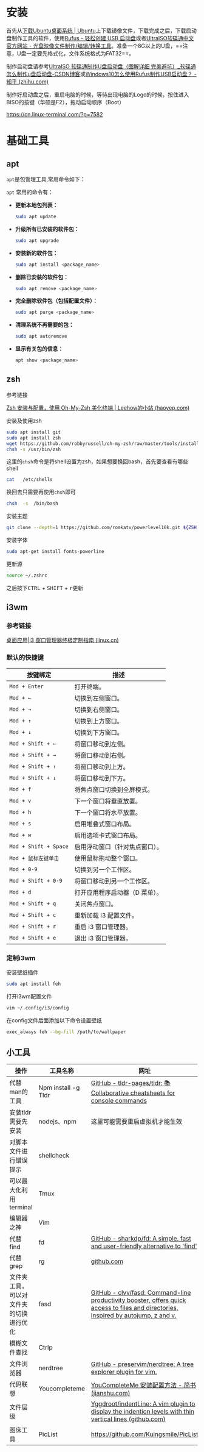 # 安装

首先从[下载Ubuntu桌面系统 | Ubuntu](https://cn.ubuntu.com/download/desktop)上下载镜像文件，下载完成之后，下载启动盘制作工具的软件，使用[Rufus - 轻松创建 USB 启动盘](https://rufus.ie/zh/)或者[UltraISO软碟通中文官方网站 - 光盘映像文件制作/编辑/转换工具](https://ultraiso.net/)。准备一个8G以上的U盘，==注意，U盘一定要先格式化，文件系统格式为FAT32==。

制作启动盘请参考[UltralSO 软碟通制作U盘启动盘（图解详细 完美避坑）_软碟通怎么制作u盘启动盘-CSDN博客](https://blog.csdn.net/qq_43901693/article/details/95535051)或[Windows10怎么使用Rufus制作USB启动盘？ - 知乎 (zhihu.com)](https://zhuanlan.zhihu.com/p/370193387)

制作好启动盘之后，重启电脑的时候，等待出现电脑的Logo的时候，按住进入BISO的按键（华硕是F2），拖动启动顺序（Boot）

https://cn.linux-terminal.com/?p=7582

# 基础工具

## apt

`apt`是包管理工具,常用命令如下：

`apt` 常用的命令有：

- **更新本地包列表：**

  ```bash
  sudo apt update
  ```

- **升级所有已安装的软件包：**

  ```bash
  sudo apt upgrade
  ```

- **安装新的软件包：**

  ```bash
  sudo apt install <package_name>
  ```

- **删除已安装的软件包：**

  ```bash
  sudo apt remove <package_name>
  ```

- **完全删除软件包（包括配置文件）：**

  ```bash
  sudo apt purge <package_name>
  ```

- **清理系统不再需要的包：**

  ```bash
  sudo apt autoremove
  ```

- **显示有关包的信息：**

  ```bash
  apt show <package_name>
  ```
## zsh

参考链接

[Zsh 安装与配置，使用 Oh-My-Zsh 美化终端 | Leehow的小站 (haoyep.com)](https://www.haoyep.com/posts/zsh-config-oh-my-zsh/)

安装及使用zsh

```bash
sudo apt install git
sudo apt install zsh
wget https://github.com/robbyrussell/oh-my-zsh/raw/master/tools/install.sh -O - | sh
chsh -s /usr/bin/zsh
```

这里的`chsh`命令是将shell设置为zsh，如果想要换回bash，首先要查看有哪些shell

```bash
cat   /etc/shells
```

换回去只需要再使用`chsh`即可

```bash
chsh  -s  /bin/bash 
```

安装主题

```bash
git clone --depth=1 https://github.com/romkatv/powerlevel10k.git ${ZSH_CUSTOM:-$HOME/.oh-my-zsh/custom}/themes/powerlevel10k
```

安装字体

```bash
sudo apt-get install fonts-powerline
```

更新源

```bash
source ~/.zshrc
```

之后按下<kbd>CTRL</kbd> + <kbd>SHIFT</kbd> + <kbd>r</kbd>更新

## i3wm

###  参考链接

[桌面应用|i3 窗口管理器终极定制指南 (linux.cn)](https://linux.cn/article-15955-1.html)



### 默认的快捷键

| 按键绑定              | 描述                           |
| --------------------- | ------------------------------ |
| `Mod + Enter`         | 打开终端。                     |
| `Mod + ←`             | 切换到左侧窗口。               |
| `Mod + →`             | 切换到右侧窗口。               |
| `Mod + ↑`             | 切换到上方窗口。               |
| `Mod + ↓`             | 切换到下方窗口。               |
| `Mod + Shift + ←`     | 将窗口移动到左侧。             |
| `Mod + Shift + →`     | 将窗口移动到右侧。             |
| `Mod + Shift + ↑`     | 将窗口移动到上方。             |
| `Mod + Shift + ↓`     | 将窗口移动到下方。             |
| `Mod + f`             | 将焦点窗口切换到全屏模式。     |
| `Mod + v`             | 下一个窗口将垂直放置。         |
| `Mod + h`             | 下一个窗口将水平放置。         |
| `Mod + s`             | 启用堆叠式窗口布局。           |
| `Mod + w`             | 启用选项卡式窗口布局。         |
| `Mod + Shift + Space` | 启用浮动窗口（针对焦点窗口）。 |
| `Mod + 鼠标左键单击`  | 使用鼠标拖动整个窗口。         |
| `Mod + 0-9`           | 切换到另一个工作区。           |
| `Mod + Shift + 0-9`   | 将窗口移动到另一个工作区。     |
| `Mod + d`             | 打开应用程序启动器（D 菜单）。 |
| `Mod + Shift + q`     | 关闭焦点窗口。                 |
| `Mod + Shift + c`     | 重新加载 i3 配置文件。         |
| `Mod + Shift + r`     | 重启 i3 窗口管理器。           |
| `Mod + Shift + e`     | 退出 i3 窗口管理器。           |

### 定制i3wm

安装壁纸插件

```bash
sudo apt install feh
```

打开i3wm配置文件

```bash
vim ~/.config/i3/config
```

在config文件后面添加以下命令设置壁纸

```bash
exec_always feh --bg-fill /path/to/wallpaper
```

##  小工具

| 操作                                   | 工具名称            | 网址                                                         |
| -------------------------------------- | ------------------- | ------------------------------------------------------------ |
| 代替man的工具                          | Npm install -g Tldr | [GitHub   - tldr-pages/tldr: 📚 Collaborative cheatsheets for console commands](https://github.com/tldr-pages/tldr) |
| 安装tldr需要先安装                     | nodejs、npm         | 这里可能需要重启虚拟机才能生效                               |
| 对脚本文件进行错误提示                 | shellcheck          |                                                              |
| 可以最大化利用terminal                 | Tmux                |                                                              |
| 编辑器之神                             | Vim                 |                                                              |
| 代替find                               | fd                  | [GitHub - sharkdp/fd: A simple, fast and   user-friendly alternative to 'find'](https://github.com/sharkdp/fd) |
| 代替grep                               | rg                  | [github.com](https://github.com/BurntSushi/ripgrep)          |
| 文件夹工具，可以对文件夹的切换进行优化 | fasd                | [GitHub - clvv/fasd: Command-line   productivity booster, offers quick access to files and directories, inspired   by autojump, z and v.](https://github.com/clvv/fasd) |
| 模糊文件查找                           | Ctrlp               |                                                              |
| 文件浏览器                             | nerdtree            | [GitHub   - preservim/nerdtree: A tree explorer plugin for vim.](https://github.com/preservim/nerdtree#frequently-asked-questions) |
| 代码联想                               | Youcompleteme       | [YouCompleteMe   安装配置方法 - 简书 (jianshu.com)](https://www.jianshu.com/p/4cbdadab3ad0) |
| 文件层级                               |                     | [Yggdroot/indentLine: A vim   plugin to display the indention levels with thin vertical lines (github.com)](https://github.com/Yggdroot/indentLine) |
| 图床工具                               | PicList             | https://github.com/Kuingsmile/PicList                        |

















































